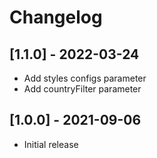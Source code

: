 # Changelog


## [1.1.0] - 2022-03-24

- Add styles configs parameter
- Add countryFilter parameter



## [1.0.0] - 2021-09-06

- Initial release
